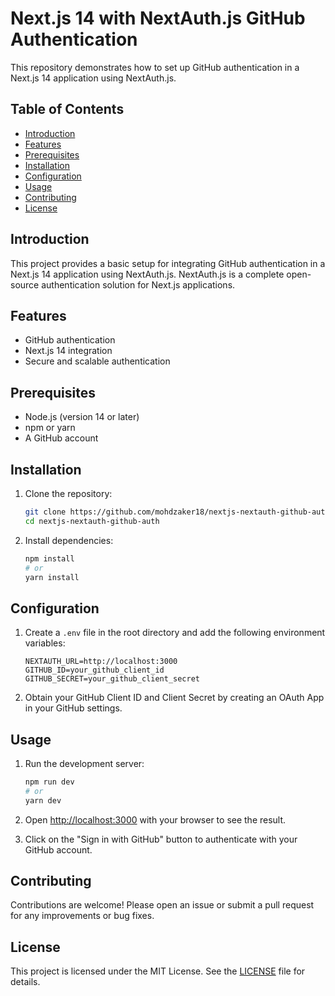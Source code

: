 # Next.js 14 with NextAuth.js GitHub Authentication

This repository demonstrates how to set up GitHub authentication in a Next.js 14 application using NextAuth.js.

## Table of Contents

- [Introduction](#introduction)
- [Features](#features)
- [Prerequisites](#prerequisites)
- [Installation](#installation)
- [Configuration](#configuration)
- [Usage](#usage)
- [Contributing](#contributing)
- [License](#license)

## Introduction

This project provides a basic setup for integrating GitHub authentication in a Next.js 14 application using NextAuth.js. NextAuth.js is a complete open-source authentication solution for Next.js applications.

## Features

- GitHub authentication
- Next.js 14 integration
- Secure and scalable authentication

## Prerequisites

- Node.js (version 14 or later)
- npm or yarn
- A GitHub account

## Installation

1. Clone the repository:
    ```bash
    git clone https://github.com/mohdzaker18/nextjs-nextauth-github-auth.git
    cd nextjs-nextauth-github-auth
    ```

2. Install dependencies:
    ```bash
    npm install
    # or
    yarn install
    ```

## Configuration

1. Create a `.env` file in the root directory and add the following environment variables:
    ```env
    NEXTAUTH_URL=http://localhost:3000
    GITHUB_ID=your_github_client_id
    GITHUB_SECRET=your_github_client_secret
    ```

2. Obtain your GitHub Client ID and Client Secret by creating an OAuth App in your GitHub settings.

## Usage

1. Run the development server:
    ```bash
    npm run dev
    # or
    yarn dev
    ```

2. Open [http://localhost:3000](http://localhost:3000) with your browser to see the result.

3. Click on the "Sign in with GitHub" button to authenticate with your GitHub account.

## Contributing

Contributions are welcome! Please open an issue or submit a pull request for any improvements or bug fixes.

## License

This project is licensed under the MIT License. See the [LICENSE](LICENSE) file for details.
